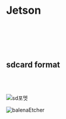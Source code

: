 # Jetson
<br>
<br>
<br>
<br>
<h2> sdcard format </h2>
<br>
<br>

![sd포멧](https://github.com/user-attachments/assets/83a00e63-cffd-4723-a1a1-dc0d400f7545)



![balenaEtcher](https://github.com/user-attachments/assets/d533da02-f024-403f-b018-fc0efa5053e7)

